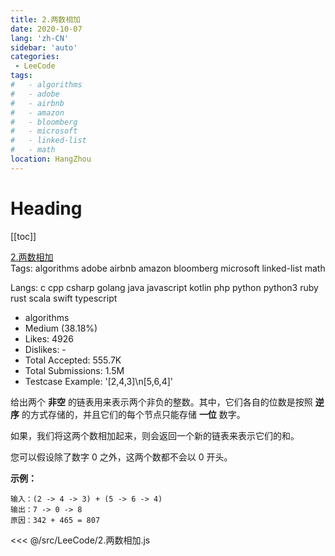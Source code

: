 ```yaml
---
title: 2.两数相加
date: 2020-10-07
lang: 'zh-CN'
sidebar: 'auto'
categories:
 - LeeCode
tags: 
#   - algorithms 
#   - adobe 
#   - airbnb 
#   - amazon 
#   - bloomberg 
#   - microsoft 
#   - linked-list 
#   - math
location: HangZhou
---
```


# Heading
[[toc]]

[2.两数相加](https://leetcode-cn.com/problems/add-two-numbers/description/)  
Tags: algorithms adobe airbnb amazon bloomberg microsoft linked-list math

Langs: c cpp csharp golang java javascript kotlin php python python3 ruby rust scala swift typescript

- algorithms
- Medium (38.18%)
- Likes: 4926
- Dislikes: -
- Total Accepted: 555.7K
- Total Submissions: 1.5M
- Testcase Example: '[2,4,3]\n[5,6,4]'

<p>给出两个&nbsp;<strong>非空</strong> 的链表用来表示两个非负的整数。其中，它们各自的位数是按照&nbsp;<strong>逆序</strong>&nbsp;的方式存储的，并且它们的每个节点只能存储&nbsp;<strong>一位</strong>&nbsp;数字。</p>

<p>如果，我们将这两个数相加起来，则会返回一个新的链表来表示它们的和。</p>

<p>您可以假设除了数字 0 之外，这两个数都不会以 0&nbsp;开头。</p>

<p><strong>示例：</strong></p>

```
输入：(2 -> 4 -> 3) + (5 -> 6 -> 4)
输出：7 -> 0 -> 8
原因：342 + 465 = 807
```

<<< @/src/LeeCode/2.两数相加.js
